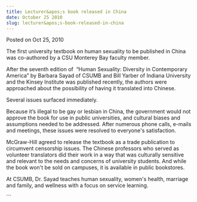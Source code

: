 ```yaml
---
title: Lecturer&apos;s book released in China
date: October 25 2010
slug: lecturer&apos;s-book-released-in-china
---
```


 
<span class="date">Posted on Oct 25, 2010 </span>
<p>
  The first university textbook on human sexuality to be published in China was
  co-authored by a CSU Monterey Bay faculty member.&#xA0;
</p>
<p>
  After the seventh edition of&#xA0; &#x201C;Human Sexuality: Diversity in
  Contemporary America&#x201D; by Barbara Sayad of CSUMB and Bill Yarber of
  Indiana University and the Kinsey Institute was published recently, the
  authors were approached about the possibility of having it translated into
  Chinese.
</p>
<p>Several issues surfaced immediately.</p>
<p>
  Because it&#x2019;s illegal to be gay or lesbian in China, the government
  would not approve the book for use in public universities, and cultural biases
  and assumptions needed to be addressed. After numerous phone calls, e-mails
  and meetings, these issues were resolved to everyone&apos;s satisfaction.
</p>
<p>
  McGraw-Hill agreed to release the textbook as a trade publication to
  circumvent censorship issues. The Chinese professors who served as volunteer
  translators did their work in a way that was culturally sensitive and relevant
  to the needs and concerns of university students. And while the book
  won&apos;t be sold on campuses, it is available in public bookstores.
</p>
<p>
  At CSUMB, Dr. Sayad teaches human sexuality, women&apos;s health, marriage and
  family, and wellness with a focus on service learning.
</p>
```
